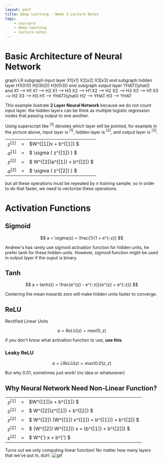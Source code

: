 ```yaml
---
layout: post
title: Deep Learning - Week 3 Lecture Notes
tags:
    - coursera
    - deep-learning
    - lecture-notes
---
```


# Basic Architecture of Neural Network
<div class="mermaid">
graph LR
  subgraph input layer
    X1[x1]
    X2[x2]
    X3[x3]  
  end
  subgraph hidden layer
    H1((h1))
    H2((h2))
    H3((h3))
  end
  subgraph output layer
    YHAT((yhat))
  end 
  X1 --> H1
  X1 --> H2
  X1 --> H3
  X2 --> H1
  X2 --> H2
  X2 --> H3
  X3 --> H1
  X3 --> H2
  X3 --> H3
  H1 --> YHAT((yhat))
  H2 --> YHAT
  H3 --> YHAT
  
</div>

This example ilustrate **2 Layer Neural Network** because we do not count input layer. the hidden layers can be think as multiple logistic regression nodes that passing output to one another. 

Using superscript like $^{[1]}$ denotes which layer will be pointed, for example in the picture above, input layer is $^{[1]}$, hidden layer is $^{[2]}$, and output layer is $^{[3]}$.

||||
| --- | --- | --- |
|$z^{[1]}$|=| $W^{[1]}x + b^{[1]} $|
|$a^{[1]}$|=| $ \sigma ( z^{[1]} ) $|
|$z^{[2]}$|=| $ W^{[2]}a^{[1]} + b^{[2]} $|
|$a^{[2]}$|=| $ \sigma ( z^{[2]} ) $|


but all these operations must be repeated by $n$ training sample, so in order to do that faster, we need to vectorize these operations.


# Activation Functions

## Sigmoid

$$
a = \sigma(z) = \frac{1}{1 + e^{-z}}
$$

Andrew's has rarely use sigmoid activation function for hidden units, he prefer tanh for these hidden units. However, sigmoid function might be used in output layer if the ouput is binary. 

## Tanh

$$
a = tanh(z) = \frac{e^{z} - e^{-z}}{e^{z} + e^{-z}}
$$

Centering the mean towards zero will make hidden units faster to converge.


## ReLU

Rectified Linear Units

$$
a = ReLU(z) = max(0, z)
$$


if you don't know what activation function to use, **use this**.

### Leaky ReLU

$$
a = LReLU(z) = max(0.01 z, z)
$$

But why $0.01$, sometimes just work! (no idea or whatsoever)


## Why Neural Network Need Non-Linear Function?

||||
| --- | --- | --- |
|$z^{[1]}$|=| $W^{[1]}x + b^{[1]} $|
|$z^{[2]}$|=| $ W^{[2]}z^{[1]} + b^{[2]} $|
|$z^{[2]}$|=| $ W^{[2]} (W^{[1]} x^{[1]} + b^{[1]}) + b^{[2]} $|
|$z^{[2]}$|=| $ (W^{[2]} W^{[1]}) x + (b^{[1]} + b^{[2]}) $|
|$z^{[2]}$|=| $ W^{'} x + b^{'} $|

Turns out we only computing linear function! No matter how many layers that we've put in, duh!.
![gif](https://media.giphy.com/media/nlIZ0vL7AjaMIXHZjj/giphy.gif)



